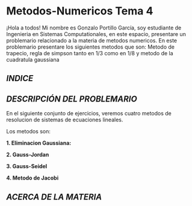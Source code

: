 # Metodos-Numericos Tema 4

¡Hola a todos! Mi nombre es Gonzalo Portillo García, soy estudiante de Ingenieria en Sistemas Computationales, en este espacio, presentare un problemario relacionado
a la materia de metodos numericos. En este problemario presentare los siguientes metodos que son: Metodo de trapecio, regla de simpson tanto en 1/3 como en 1/8 y metodo de la cuadratula gaussiana

## _**INDICE**_

## _**DESCRIPCIÓN DEL PROBLEMARIO**_
En el siguiente conjunto de ejercicios, veremos cuatro metodos de resolucion de sistemas de ecuaciones lineales.

Los metodos son:

**1. Eliminacion Gaussiana:** 

**2. Gauss-Jordan** 

**3. Gauss-Seidel** 

**4. Metodo de Jacobi** 

## _**ACERCA DE LA MATERIA**_
